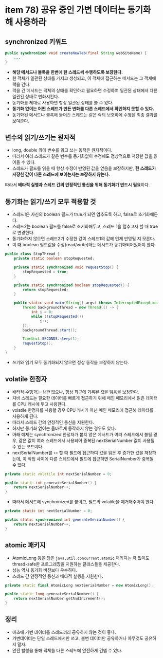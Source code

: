 # item 78) 공유 중인 가변 데이터는 동기화해 사용하라

## synchronized 키워드

```java
public synchronized void createNewTab(final String webSiteName) {
    ...
}
```

* **해당 메서드나 블록을 한번에 한 스레드씩 수행하도록 보장한다.**
* 한 객체가 일관된 상태를 가지고 생성되고, 이 객체에 접근하는 메서드는 그 객체에 락을 건다.
* 락을 건 메서드는 객체의 상태를 확인하고 필요하면 수정하여 일관된 상태에서 다른 일관된 상태로 변화시킨다.
* 동기화를 제대로 사용하면 항상 일관된 상태를 볼 수 있다.
* **동기화 없이는 어떤 스레드가 만든 변화를 다른 스레드에서 확인하지 못할 수 있다.**
* 동기화된 메서드나 블록에 들어간 스레드는 같은 락의 보호하에 수행된 최종 결과를 보여준다.

## 변수의 읽기/쓰기는 원자적

* long, double 외에 변수를 읽고 쓰는 동작은 원자적이다.
* 따라서 여러 스레드가 같은 변수를 동기화없이 수정해도 정상적으로 저장한 값을 읽어올 수 있다.
* 스레드가 필드를 읽을 때 항상 수정이 반영된 값을 얻음을 보장하지만, **한 스레드가 저장한 값이 다른 스레드에 보이는지는 보장하지 않는다.**

따라서 **배타적 실행과 스레드 간의 안정적인 통신을 위해 동기화가 반드시 필요**하다.

## 동기화는 읽기/쓰기 모두 적용할 것

* 스레드1은 자신의 boolean 필드가 true가 되면 멈추도록 하고, false로 초기화해둔다.
* 스레드2는 boolean 필드를 false로 초기화해두고, 스레드 1을 멈추고자 할 때 true로 변경한다.
* 동기화하지 않으면 스레드2가 수정한 값이 스레드1의 값에 언제 반영될 지 모른다.
* 이 때 boolean 필드값을 수정(read/write)하는 메서드가 동기화되어있어야 한다.

```java
public class StopThread {
    private static boolean stopRequested;

    private static synchronized void requestStop() {
        stopRequested = true;
    }

    private static synchronized boolean stopRequested() {
        return stopRequested;
    }

    public static void main(String[] args) throws InterruptedException {
        Thread backgroundThread = new Thread(() -> {
            int i = 0;
            while (!stopRequested())
                i++;
        });
        backgroundThread.start();

        TimeUnit.SECONDS.sleep(1);
        requestStop();
    }
}
```

* 쓰기와 읽기 모두 동기화되지 않으면 정상 동작을 보장하지 않는다.

## volatile 한정자

* 배타적 수행과는 상관 없으나, 항상 최근에 기록된 값을 읽음을 보장한다.
* 자바 스레드는 필요한 데이터를 빠르게 접근하기 위해 메인 메모리에서 읽은 데이터를 CPU 캐시에 두고 사용한다.
* volatile 한정자를 사용할 경우 CPU 캐시가 아닌 메인 메모리에 접근해 데이터를 사용하게 된다.
* 따라서 스레드 간의 안정적인 통신을 지원한다.
* 하지만 동기화 없이는 올바르게 동작하지 않는 경우도 있다.
* 아래 예제는 synchronized 한정자가 붙지 않은 메서드가 여러 스레드에서 불릴 경우, 같은 값이 여러 스레드에서 사용되어 중복된 nextSerialNumber 값이 사용될 수 있는 코드이다.
* nextSerialNumber를 `++` 할 때 필드에 접근하여 값을 읽은 후 증가한 값을 저장하는데, 이 작업 사이에 다른 스레드에서 필드에 접근하면 SerialNumber가 중복될 수 있다.

```cpp
private static volatile int nextSerialNumber = 0;

public static int generateSerialNumber() {
    return nextSerialNumber++;
}
```

* 따라서 메서드에 synchronized를 붙이고, 필드의 volatile을 제거해주어야 한다.

```java
private static int nextSerialNumber = 0;

public static synchronized int generateSerialNumber() {
    return nextSerialNumber++;
}
```

## atomic 패키지

* AtomicLong 등을 담은 `java.util.concurrent.atomic` 패키지는 락 없이도 thread-safe한 프로그래밍을 지원하는 클래스들을 제공한다.
* 성능 역시 동기화 버전보다 우수하다.
* 스레드 간 안정적인 통신과 배타적 실행을 지원한다.

```cpp
private static final AtomicLong nextSerialNumber = new AtomicLong();

public static long generateSerialNumber() {
    return nextSerialNumber.getAndIncrement();
}
```

## 정리

* 애초에 가변 데이터를 스레드끼리 공유하지 않는 것이 좋다.
* 가변데이터는 단일 스레드에서만 쓰고, 불변 데이터만 공유하거나 아무것도 공유하지 말자.
* 안전 발행을 통해 객체를 다른 스레드에 안전하게 건넬 수 있다.
